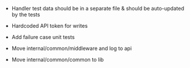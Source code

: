- Handler test data should be in a separate file & should be auto-updated by the tests

- Hardcoded API token for writes

- Add failure case unit tests

- Move internal/common/middleware and log to api
- Move internal/common/common to lib
